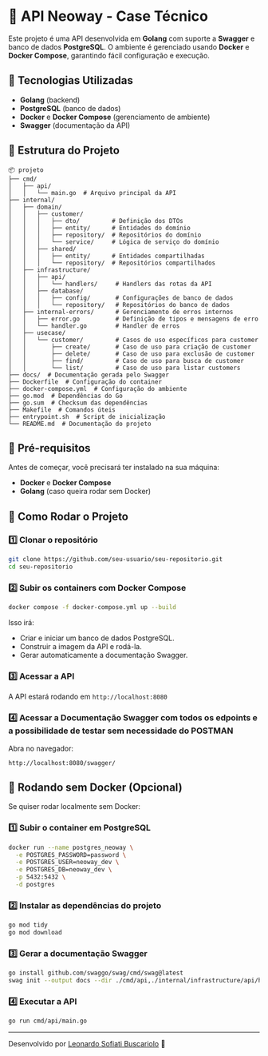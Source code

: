# 🚀 API Neoway - Case Técnico

Este projeto é uma API desenvolvida em **Golang** com suporte a **Swagger** e banco de dados **PostgreSQL**. O ambiente é gerenciado usando **Docker** e **Docker Compose**, garantindo fácil configuração e execução.

## 📌 Tecnologias Utilizadas
- **Golang** (backend)
- **PostgreSQL** (banco de dados)
- **Docker** e **Docker Compose** (gerenciamento de ambiente)
- **Swagger** (documentação da API)

## 📂 Estrutura do Projeto
```
📦 projeto
├── cmd/
│   ├── api/
│   │   └── main.go  # Arquivo principal da API
├── internal/
│   ├── domain/
│   │   ├── customer/
│   │   │   ├── dto/         # Definição dos DTOs
│   │   │   ├── entity/      # Entidades do domínio
│   │   │   ├── repository/  # Repositórios do domínio
│   │   │   └── service/     # Lógica de serviço do domínio
│   │   ├── shared/
│   │   │   ├── entity/      # Entidades compartilhadas
│   │   │   └── repository/  # Repositórios compartilhados
│   ├── infrastructure/
│   │   ├── api/
│   │   │   └── handlers/     # Handlers das rotas da API
│   │   ├── database/
│   │   │   ├── config/       # Configurações de banco de dados
│   │   │   └── repository/   # Repositórios do banco de dados
│   ├── internal-errors/      # Gerenciamento de erros internos
│   │   ├── error.go          # Definição de tipos e mensagens de erro
│   │   └── handler.go        # Handler de erros
│   ├── usecase/
│   │   └── customer/         # Casos de uso específicos para customer
│   │       ├── create/       # Caso de uso para criação de customer
│   │       ├── delete/       # Caso de uso para exclusão de customer
│   │       ├── find/         # Caso de uso para busca de customer
│   │       └── list/         # Caso de uso para listar customers
├── docs/  # Documentação gerada pelo Swagger
├── Dockerfile  # Configuração do container
├── docker-compose.yml  # Configuração do ambiente
├── go.mod  # Dependências do Go
├── go.sum  # Checksum das dependências
├── Makefile  # Comandos úteis
├── entrypoint.sh  # Script de inicialização
└── README.md  # Documentação do projeto
```

## 🔧 Pré-requisitos
Antes de começar, você precisará ter instalado na sua máquina:
- **Docker** e **Docker Compose**
- **Golang** (caso queira rodar sem Docker)

## 🚀 Como Rodar o Projeto

### 1️⃣ Clonar o repositório
```bash
git clone https://github.com/seu-usuario/seu-repositorio.git
cd seu-repositorio
```

### 2️⃣ Subir os containers com Docker Compose
```bash
docker compose -f docker-compose.yml up --build
```
Isso irá:
- Criar e iniciar um banco de dados PostgreSQL.
- Construir a imagem da API e rodá-la.
- Gerar automaticamente a documentação Swagger.

### 3️⃣ Acessar a API
A API estará rodando em `http://localhost:8080`

### 4️⃣ Acessar a Documentação Swagger com todos os edpoints e a possibilidade de testar sem necessidade do POSTMAN
Abra no navegador:
```
http://localhost:8080/swagger/
```

## 🔄 Rodando sem Docker (Opcional)
Se quiser rodar localmente sem Docker:

### 1️⃣ Subir o container em PostgreSQL
```bash
docker run --name postgres_neoway \
  -e POSTGRES_PASSWORD=password \
  -e POSTGRES_USER=neoway_dev \
  -e POSTGRES_DB=neoway_dev \
  -p 5432:5432 \
  -d postgres
```

### 2️⃣ Instalar as dependências do projeto
```bash
go mod tidy
go mod download
```

### 3️⃣ Gerar a documentação Swagger
```bash
go install github.com/swaggo/swag/cmd/swag@latest
swag init --output docs --dir ./cmd/api,./internal/infrastructure/api/handlers,./internal/domain/customer/dto
```

### 4️⃣ Executar a API
```bash
go run cmd/api/main.go
```

---
Desenvolvido por [Leonardo Sofiati Buscariolo](https://github.com/seu-usuario) 🚀


